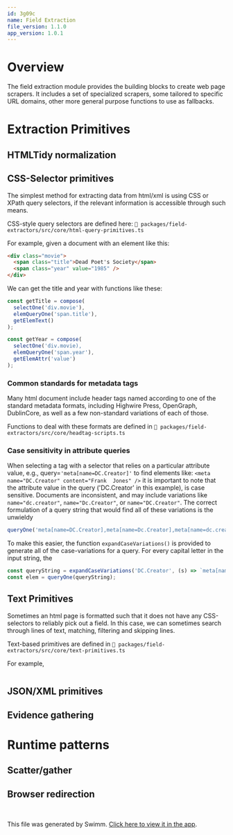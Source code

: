 ```yaml
---
id: 3g09c
name: Field Extraction
file_version: 1.1.0
app_version: 1.0.1
---
```


# Overview
The field extraction module provides the  building blocks to create web
page  scrapers. It  includes a  set of  specialized scrapers,  some tailored  to
specific URL domains, other more general purpose functions to use as fallbacks.

# Extraction Primitives

## HTMLTidy normalization

## CSS-Selector primitives
The simplest  method for  extracting data  from html/xml is  using CSS  or XPath
query selectors, if the relevant information is accessible through such means.

CSS-style query selectors are defined here:
`📄 packages/field-extractors/src/core/html-query-primitives.ts`

For example, given a document with an element like this:
```html
<div class="movie">
  <span class="title">Dead Poet's Society</span>
  <span class="year" value="1985" />
</div>
```
We can get the title and year with functions like these:
```typescript
const getTitle = compose(
  selectOne('div.movie'),
  elemQueryOne('span.title'),
  getElemText()
);

const getYear = compose(
  selectOne('div.movie),
  elemQueryOne('span.year'),
  getElemAttr('value')
);
```

### Common standards for metadata tags
Many html  document include header tags  named according to one  of the standard
metadata formats, including Highwire Press,  OpenGraph, DublinCore, as well as a
few non-standard variations of each of those.

Functions to deal with these formats are defined in
`📄 packages/field-extractors/src/core/headtag-scripts.ts`

### Case sensitivity in attribute queries
When  selecting a  tag with  a selector  that relies  on a  particular attribute
value,  e.g.,  query=`'meta[name=DC.Creator]'`  to find  elements  like:  `<meta
name="DC.Creator" content="Frank  Jones" />`  it is important  to note  that the
attribute value in the query ('DC.Creator'  in this example), is case sensitive.
Documents are inconsistent, and may include variations like `name="dc.creator"`,
`name="Dc.Creator"`, or `name="DC.Creator"`. The  correct formulation of a query
string that would find all of these variations is the unwieldy

```typescript
queryOne('meta[name=DC.Creator],meta[name=Dc.Creator],meta[name=dc.creator]')
```

To make this easier, the function `expandCaseVariations()` is provided to generate all of the case-variations for a query.
For every capital letter in the input string, the
```typescript
const queryString = expandCaseVariations('DC.Creator', (s) => `meta[name=${n}]` );
const elem = queryOne(queryString);
```


## Text Primitives
Sometimes an html page is formatted such that it does not have any CSS-selectors to reliably pick out a field. In this case,
we can sometimes search through lines of text, matching, filtering and skipping lines.

Text-based primitives are defined in
`📄 packages/field-extractors/src/core/text-primitives.ts`

For example,
```typescript

```
## JSON/XML primitives

## Evidence gathering

# Runtime patterns

## Scatter/gather

## Browser redirection

<br/>





This file was generated by Swimm. [Click here to view it in the app](https://app.swimm.io/repos/Z2l0aHViJTNBJTNBb3Blbi1tZXRhLWV4dHJhY3Rpb24lM0ElM0FhZGFtY2hhbmRyYQ==/docs/3g09c).
